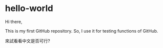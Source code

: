 # hello-world

Hi there,

This is my first GitHub repository.
So, I use it for testing functions of GitHub.

來試看看中文是否可行?

